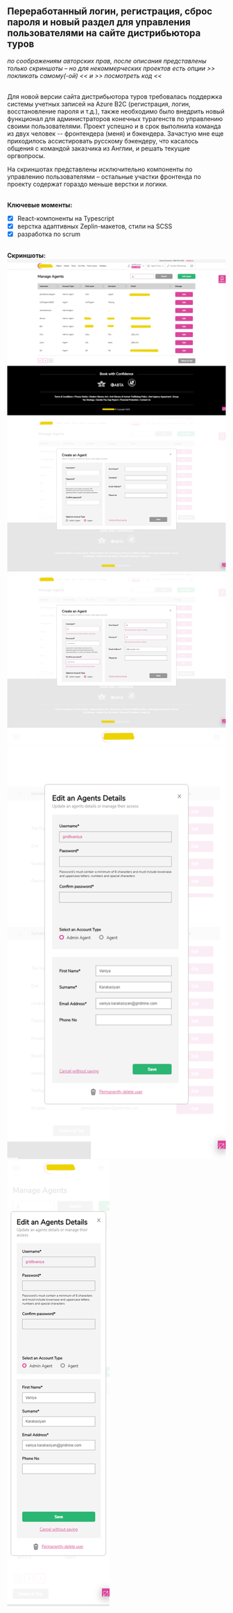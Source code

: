 ## Переработанный логин, регистрация, сброс пароля и новый раздел для управления пользователями на сайте дистрибьютора туров
*по соображениям авторских прав, после описания представлены только скриншоты &ndash; но для некоммерческих проектов есть опции >> покликать самому(-ой) << и >> посмотреть код <<*

\
Для новой версии сайта дистрибьютора туров требовалась поддержка системы учетных записей на Azure B2C (регистрация, логин, восстановление пароля и т.д.), также необходимо было внедрить новый функционал для администраторов конечных турагенств по управлению своими пользователями. Проект успешно и в срок выполнила команда из двух человек -- фронтендера (меня) и бэкендера. Зачастую мне еще приходилось ассистировать русскому бэкендеру, что касалось общения с командой заказчика из Англии, и решать текущие оргвопросы.

На скриншотах представлены исключительно компоненты по управлению пользователями &ndash; остальные участки фронтенда по проекту содержат гораздо меньше верстки и логики.

\
**Ключевые моменты:**
- [x] React-компоненты на Typescript
- [x] верстка адаптивных Zeplin-макетов, стили на SCSS
- [x] разработка по scrum

\
**Скриншоты:**
\
![01](01.png)
\
![02](02.png)
\
![03](03.png)
\
![04](04.png)
\
![05](05.png)